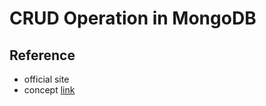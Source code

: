 # CRUD Operation in MongoDB



## Reference
- official site
- concept [link](https://www.w3schools.com/python/python_mongodb_getstarted.asp)